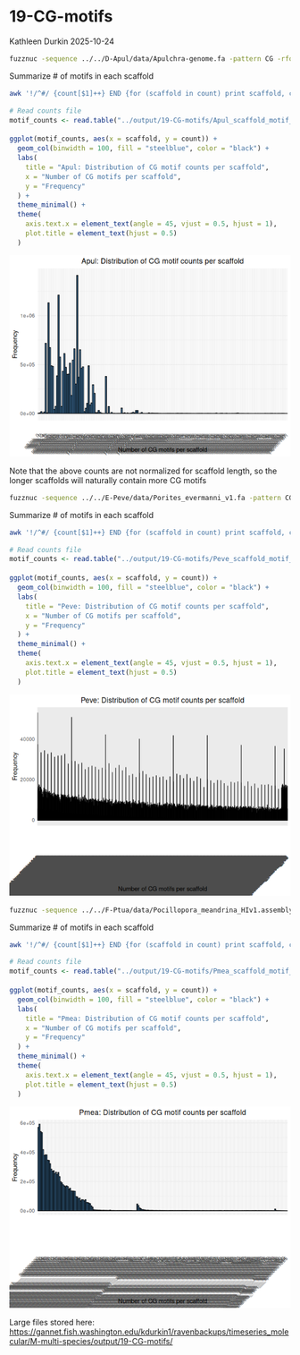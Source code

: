 19-CG-motifs
================
Kathleen Durkin
2025-10-24

``` bash
fuzznuc -sequence ../../D-Apul/data/Apulchra-genome.fa -pattern CG -rformat gff -outfile ../output/19-CG-motifs/Apulchra-genome-CGmotifs.gff
```

Summarize \# of motifs in each scaffold

``` bash
awk '!/^#/ {count[$1]++} END {for (scaffold in count) print scaffold, count[scaffold]}' ../output/19-CG-motifs/Apulchra-genome-CGmotifs.gff | sort -k1,1 > ../output/19-CG-motifs/Apul_scaffold_motif_counts.txt
```

``` r
# Read counts file
motif_counts <- read.table("../output/19-CG-motifs/Apul_scaffold_motif_counts.txt", header = FALSE, col.names = c("scaffold", "count"))

ggplot(motif_counts, aes(x = scaffold, y = count)) +
  geom_col(binwidth = 100, fill = "steelblue", color = "black") +
  labs(
    title = "Apul: Distribution of CG motif counts per scaffold",
    x = "Number of CG motifs per scaffold",
    y = "Frequency"
  ) +
  theme_minimal() +
  theme(
    axis.text.x = element_text(angle = 45, vjust = 0.5, hjust = 1),
    plot.title = element_text(hjust = 0.5)
  )
```

![](19-CG-motifs_files/figure-gfm/unnamed-chunk-3-1.png)<!-- -->

Note that the above counts are not normalized for scaffold length, so
the longer scaffolds will naturally contain more CG motifs

``` bash
fuzznuc -sequence ../../E-Peve/data/Porites_evermanni_v1.fa -pattern CG -rformat gff -outfile ../output/19-CG-motifs/Porites_evermanni_v1_CGmotifs.gff
```

Summarize \# of motifs in each scaffold

``` bash
awk '!/^#/ {count[$1]++} END {for (scaffold in count) print scaffold, count[scaffold]}' ../output/19-CG-motifs/Porites_evermanni_v1_CGmotifs.gff | sort -k1,1 > ../output/19-CG-motifs/Peve_scaffold_motif_counts.txt
```

``` r
# Read counts file
motif_counts <- read.table("../output/19-CG-motifs/Peve_scaffold_motif_counts.txt", header = FALSE, col.names = c("scaffold", "count"))

ggplot(motif_counts, aes(x = scaffold, y = count)) +
  geom_col(binwidth = 100, fill = "steelblue", color = "black") +
  labs(
    title = "Peve: Distribution of CG motif counts per scaffold",
    x = "Number of CG motifs per scaffold",
    y = "Frequency"
  ) +
  theme_minimal() +
  theme(
    axis.text.x = element_text(angle = 45, vjust = 0.5, hjust = 1),
    plot.title = element_text(hjust = 0.5)
  )
```

![](19-CG-motifs_files/figure-gfm/unnamed-chunk-6-1.png)<!-- -->

``` bash
fuzznuc -sequence ../../F-Ptua/data/Pocillopora_meandrina_HIv1.assembly.fa -pattern CG -rformat gff -outfile ../output/19-CG-motifs/Pocillopora_meandrina_HIv1.assembly_CGmotifs.gff
```

Summarize \# of motifs in each scaffold

``` bash
awk '!/^#/ {count[$1]++} END {for (scaffold in count) print scaffold, count[scaffold]}' ../output/19-CG-motifs/Pocillopora_meandrina_HIv1.assembly_CGmotifs.gff | sort -k1,1 > ../output/19-CG-motifs/Pmea_scaffold_motif_counts.txt
```

``` r
# Read counts file
motif_counts <- read.table("../output/19-CG-motifs/Pmea_scaffold_motif_counts.txt", header = FALSE, col.names = c("scaffold", "count"))

ggplot(motif_counts, aes(x = scaffold, y = count)) +
  geom_col(binwidth = 100, fill = "steelblue", color = "black") +
  labs(
    title = "Pmea: Distribution of CG motif counts per scaffold",
    x = "Number of CG motifs per scaffold",
    y = "Frequency"
  ) +
  theme_minimal() +
  theme(
    axis.text.x = element_text(angle = 45, vjust = 0.5, hjust = 1),
    plot.title = element_text(hjust = 0.5)
  )
```

![](19-CG-motifs_files/figure-gfm/unnamed-chunk-9-1.png)<!-- -->

Large files stored here:
<https://gannet.fish.washington.edu/kdurkin1/ravenbackups/timeseries_molecular/M-multi-species/output/19-CG-motifs/>
